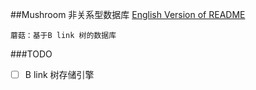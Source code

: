 ##Mushroom 非关系型数据库
[English Version of README](./README.en.md)

`蘑菇：基于B link 树的数据库`

###TODO
- [ ] B link 树存储引擎
